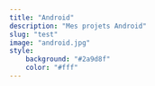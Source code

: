 ```yaml
---
title: "Android"
description: "Mes projets Android"
slug: "test"
image: "android.jpg"
style:
    background: "#2a9d8f"
    color: "#fff"
---
```

